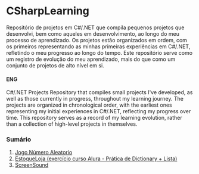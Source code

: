 # CSharpLearning
Repositório de projetos em C#/.NET que compila pequenos projetos que desenvolvi, bem como aqueles em desenvolvimento, ao longo do meu processo de aprendizado. Os projetos estão organizados em ordem, com os primeiros representando as minhas primeiras experiências em C#/.NET, refletindo o meu progresso ao longo do tempo. Este repositório serve como um registro de evolução do meu aprendizado, mais do que como um conjunto de projetos de alto nível em si.

#### ENG
C#/.NET Projects Repository that compiles small projects I've developed, as well as those currently in progress, throughout my learning journey. The projects are organized in chronological order, with the earliest ones representing my initial experiences in C#/.NET, reflecting my progress over time. This repository serves as a record of my learning evolution, rather than a collection of high-level projects in themselves.

### Sumário
<ol>
<li><a href="JogoNumeroAleatorio">Jogo Número Aleatorio</a></li>
<li><a href="EstoqueLoja">EstoqueLoja (exercício curso Alura - Prática de Dictionary + Lista)</a></li>
  <li><a href="ScreenSound">ScreenSound</a></li>
</ol>
